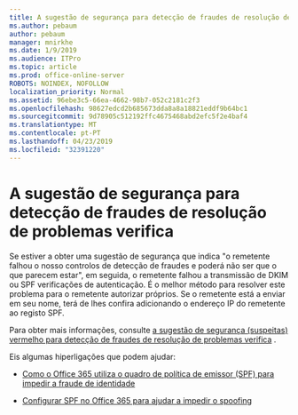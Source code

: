 ```yaml
---
title: A sugestão de segurança para detecção de fraudes de resolução de problemas verifica
ms.author: pebaum
author: pebaum
manager: mnirkhe
ms.date: 1/9/2019
ms.audience: ITPro
ms.topic: article
ms.prod: office-online-server
ROBOTS: NOINDEX, NOFOLLOW
localization_priority: Normal
ms.assetid: 96ebe3c5-66ea-4662-98b7-052c2181c2f3
ms.openlocfilehash: 98627edcd2b685673dda8a8a18821eddf9b64bc1
ms.sourcegitcommit: 9d78905c512192ffc4675468abd2efc5f2e4baf4
ms.translationtype: MT
ms.contentlocale: pt-PT
ms.lasthandoff: 04/23/2019
ms.locfileid: "32391220"
---
```

# <a name="troubleshooting-the-safety-tip-for-fraud-detection-checks"></a>A sugestão de segurança para detecção de fraudes de resolução de problemas verifica



Se estiver a obter uma sugestão de segurança que indica "o remetente falhou o nosso controlos de detecção de fraudes e poderá não ser que o que parecem estar", em seguida, o remetente falhou a transmissão de DKIM ou SPF verificações de autenticação. É o melhor método para resolver este problema para o remetente autorizar próprios. Se o remetente está a enviar em seu nome, terá de lhes confira adicionando o endereço IP do remetente ao registo SPF.
  
Para obter mais informações, consulte [a sugestão de segurança (suspeitas) vermelho para detecção de fraudes de resolução de problemas verifica](https://blogs.msdn.microsoft.com/tzink/2016/11/02/troubleshooting-the-red-suspicious-safety-tip-for-fraud-detection-checks/) . 
  
Eis algumas hiperligações que podem ajudar:
  
- [Como o Office 365 utiliza o quadro de política de emissor (SPF) para impedir a fraude de identidade](https://docs.microsoft.com/office365/SecurityCompliance/how-office-365-uses-spf-to-prevent-spoofing)
    
- [Configurar SPF no Office 365 para ajudar a impedir o spoofing](https://docs.microsoft.com/office365/SecurityCompliance/set-up-spf-in-office-365-to-help-prevent-spoofing)
    

